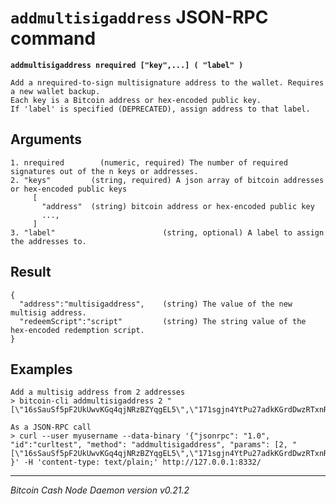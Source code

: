 `addmultisigaddress` JSON-RPC command
=====================================

**`addmultisigaddress nrequired ["key",...] ( "label" )`**

```
Add a nrequired-to-sign multisignature address to the wallet. Requires a new wallet backup.
Each key is a Bitcoin address or hex-encoded public key.
If 'label' is specified (DEPRECATED), assign address to that label.
```

Arguments
---------

```
1. nrequired        (numeric, required) The number of required signatures out of the n keys or addresses.
2. "keys"         (string, required) A json array of bitcoin addresses or hex-encoded public keys
     [
       "address"  (string) bitcoin address or hex-encoded public key
       ...,
     ]
3. "label"                        (string, optional) A label to assign the addresses to.
```

Result
------

```
{
  "address":"multisigaddress",    (string) The value of the new multisig address.
  "redeemScript":"script"         (string) The string value of the hex-encoded redemption script.
}
```

Examples
--------

```
Add a multisig address from 2 addresses
> bitcoin-cli addmultisigaddress 2 "[\"16sSauSf5pF2UkUwvKGq4qjNRzBZYqgEL5\",\"171sgjn4YtPu27adkKGrdDwzRTxnRkBfKV\"]"

As a JSON-RPC call
> curl --user myusername --data-binary '{"jsonrpc": "1.0", "id":"curltest", "method": "addmultisigaddress", "params": [2, "[\"16sSauSf5pF2UkUwvKGq4qjNRzBZYqgEL5\",\"171sgjn4YtPu27adkKGrdDwzRTxnRkBfKV\"]"] }' -H 'content-type: text/plain;' http://127.0.0.1:8332/
```

***

*Bitcoin Cash Node Daemon version v0.21.2*
